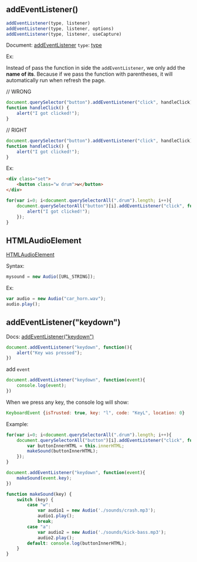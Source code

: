## addEventListener()

```js
addEventListener(type, listener)
addEventListener(type, listener, options)
addEventListener(type, listener, useCapture)

```
Document: [addEventListener](https://developer.mozilla.org/en-US/docs/Web/API/EventTarget/addEventListener)
`type`: [type](https://developer.mozilla.org/en-US/docs/Web/Events)

Ex:

Instead of pass the function in side the `addEventListener`, we only add the **name of its**. Because if we pass the function with parentheses, it will automatically run when refresh the page.

// WRONG

```js
document.querySelector("button").addEventListener("click", handleClick);
function handleClick() {
    alert("I got clicked!");
}
```

// RIGHT

```js
document.querySelector("button").addEventListener("click", handleClick);
function handleClick() {
    alert("I got clicked!");
}
```

Ex:

```html
<div class="set">
    <button class="w drum">w</button>
</div>
```

```js
for(var i=0; i<document.querySelectorAll(".drum").length; i++){
    document.querySelectorAll("button")[i].addEventListener("click", function () {
        alert("I got clicked!");
    });
}
```

## HTMLAudioElement

[HTMLAudioElement](https://developer.mozilla.org/en-US/docs/Web/API/HTMLAudioElement)

Syntax:
```js
mysound = new Audio([URL_STRING]);
```
Ex:
```js
var audio = new Audio("car_horn.wav");
audio.play();
```


## addEventListener("keydown")

Docs: [addEventListener("keydown")](https://developer.mozilla.org/en-US/docs/Web/API/Element/keydown_event)

```js
document.addEventListener("keydown", function(){
	alert("Key was pressed");
})
```


add `event`

```js
document.addEventListener("keydown", function(event){
	console.log(event);
})
```

When we press any key, the console log will show:
```js
KeyboardEvent {isTrusted: true, key: "l", code: "KeyL", location: 0}
```

Example:

```js
for(var i=0; i<document.querySelectorAll(".drum").length; i++){
    document.querySelectorAll("button")[i].addEventListener("click", function () {
        var buttonInnerHTML = this.innerHTML;
        makeSound(buttonInnerHTML);
    });
}

document.addEventListener("keydown", function(event){
    makeSound(event.key);
})

function makeSound(key) {
    switch (key) {
        case "w":
            var audio1 = new Audio('./sounds/crash.mp3');
            audio1.play();
            break;
        case "a":
            var audio2 = new Audio('./sounds/kick-bass.mp3');
            audio2.play();
        default: console.log(buttonInnerHTML);
    }
}
```

